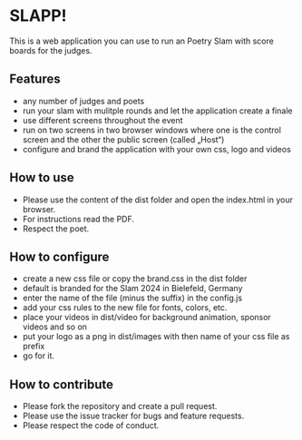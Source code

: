 # SLAPP!

This is a web application you can use to run an Poetry Slam with score boards for the judges.

## Features

* any number of judges and poets
* run your slam with mulitple rounds and let the application create a finale
* use different screens throughout the event
* run on two screens in two browser windows where one is the control screen and the other the public screen (called „Host“)
* configure and brand the application with your own css, logo and videos

## How to use

* Please use the content of the dist folder and open the index.html in your browser.
* For instructions read the PDF.
* Respect the poet.

## How to configure

* create a new css file or copy the brand.css in the dist folder
* default is branded for the Slam 2024 in Bielefeld, Germany
* enter the name of the file (minus the suffix) in the config.js
* add your css rules to the new file for fonts, colors, etc.
* place your videos in dist/video for background animation, sponsor videos and so on
* put your logo as a png in dist/images with then name of your css file as prefix
* go for it.

## How to contribute

* Please fork the repository and create a pull request.
* Please use the issue tracker for bugs and feature requests.
* Please respect the code of conduct.

